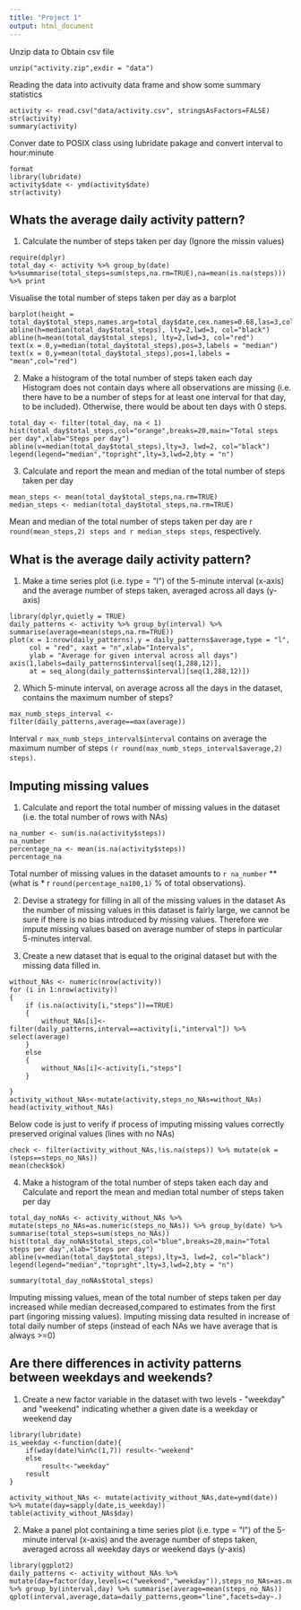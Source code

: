 ```yaml
---
title: "Project 1"
output: html_document
---
```


Unzip data to Obtain csv file

```{r,echo = FALSE}
unzip("activity.zip",exdir = "data")
```

Reading the data into activuity data frame and show some summary statistics
```{r,echo = FALSE}
activity <- read.csv("data/activity.csv", stringsAsFactors=FALSE)
str(activity)
summary(activity)
```

Conver date to POSIX class using lubridate pakage and convert interval to hour:minute 
```{r,echo = FALSE}
format
library(lubridate)
activity$date <- ymd(activity$date)
str(activity)
```

## Whats the average daily activity pattern?
1. Calculate the number of steps taken per day (Ignore the missin values)
```{r,echo = FALSE}
require(dplyr)
total_day <- activity %>% group_by(date) %>%summarise(total_steps=sum(steps,na.rm=TRUE),na=mean(is.na(steps))) %>% print
```

Visualise the total number of steps taken per day as a barplot
```{r, echo = FALSE}
barplot(height = total_day$total_steps,names.arg=total_day$date,cex.names=0.68,las=3,col="orange")
abline(h=median(total_day$total_steps), lty=2,lwd=3, col="black")
abline(h=mean(total_day$total_steps), lty=2,lwd=3, col="red")
text(x = 0,y=median(total_day$total_steps),pos=3,labels = "median")
text(x = 0,y=mean(total_day$total_steps),pos=1,labels = "mean",col="red")
```

2. Make a histogram of the total number of steps taken each day Histogram does not contain days where all observations are missing (i.e. there have to be a number of steps for at least one interval for that day, to be included). Otherwise, there would be about ten days with 0 steps.
```{r, echo = FALSE}
total_day <- filter(total_day, na < 1)
hist(total_day$total_steps,col="orange",breaks=20,main="Total steps per day",xlab="Steps per day")
abline(v=median(total_day$total_steps),lty=3, lwd=2, col="black")
legend(legend="median","topright",lty=3,lwd=2,bty = "n")
```

3. Calculate and report the mean and median of the total number of steps taken per day
```{r, echo = FALSE}
mean_steps <- mean(total_day$total_steps,na.rm=TRUE)
median_steps <- median(total_day$total_steps,na.rm=TRUE)
```

Mean and median of the total number of steps taken per day are r `round(mean_steps,2) steps and r median_steps steps`, respectively.

## What is the average daily activity pattern?
1. Make a time series plot (i.e. type = "l") of the 5-minute interval (x-axis) and the average number of steps taken, averaged across all days (y-axis)

```{r, echo = FALSE}
library(dplyr,quietly = TRUE)
daily_patterns <- activity %>% group_by(interval) %>% summarise(average=mean(steps,na.rm=TRUE))
plot(x = 1:nrow(daily_patterns),y = daily_patterns$average,type = "l",
     col = "red", xaxt = "n",xlab="Intervals", 
     ylab = "Average for given interval across all days")
axis(1,labels=daily_patterns$interval[seq(1,288,12)],
     at = seq_along(daily_patterns$interval)[seq(1,288,12)])
```

2. Which 5-minute interval, on average across all the days in the dataset, contains the maximum number of steps?
```{r, echo = FALSE}
max_numb_steps_interval <- filter(daily_patterns,average==max(average))
```

Interval `r max_numb_steps_interval$interval` contains on average the maximum number of steps `(r round(max_numb_steps_interval$average,2) steps)`.


## Imputing missing values
1. Calculate and report the total number of missing values in the dataset (i.e. the total number of rows with NAs)

```{r, echo = FALSE}
na_number <- sum(is.na(activity$steps))
na_number
percentage_na <- mean(is.na(activity$steps))
percentage_na
```


Total number of missing values in the dataset amounts to `r na_number` ** (what is * r `round(percentage_na100,1)` % of total observations).

2. Devise a strategy for filling in all of the missing values in the dataset
As the number of missing values in this dataset is fairly large, we cannot be sure if there is no bias introduced by missing values. Therefore we impute missing values based on average number of steps in particular 5-minutes interval.


3. Create a new dataset that is equal to the original dataset but with the missing data filled in.

```{r, echo = FALSE}
without_NAs <- numeric(nrow(activity))
for (i in 1:nrow(activity))
{
    if (is.na(activity[i,"steps"])==TRUE)
    {
        without_NAs[i]<-filter(daily_patterns,interval==activity[i,"interval"]) %>% select(average)
    } 
    else
    {
        without_NAs[i]<-activity[i,"steps"]
    }
    
}
activity_without_NAs<-mutate(activity,steps_no_NAs=without_NAs)
head(activity_without_NAs)
```

Below code is just to verify if process of imputing missing values correctly preserved original values (lines with no NAs)

```{r, echo = FALSE}
check <- filter(activity_without_NAs,!is.na(steps)) %>% mutate(ok = (steps==steps_no_NAs))
mean(check$ok)
```

4. Make a histogram of the total number of steps taken each day and Calculate and report the mean and median total number of steps taken per day

```{r, echo = FALSE}
total_day_noNAs <- activity_without_NAs %>% mutate(steps_no_NAs=as.numeric(steps_no_NAs)) %>% group_by(date) %>% summarise(total_steps=sum(steps_no_NAs))
hist(total_day_noNAs$total_steps,col="blue",breaks=20,main="Total steps per day",xlab="Steps per day")
abline(v=median(total_day$total_steps),lty=3, lwd=2, col="black")
legend(legend="median","topright",lty=3,lwd=2,bty = "n")
```

```{r, echo = FALSE}
summary(total_day_noNAs$total_steps)
```

Imputing missing values, mean of the total number of steps taken per day increased while median decreased,compared to estimates from the first part (ingoring missing values). Imputing missing data resulted in increase of total daily number of steps (instead of each NAs we have average that is always >=0)

## Are there differences in activity patterns between weekdays and weekends?

1. Create a new factor variable in the dataset with two levels - "weekday" and "weekend" indicating whether a given date is a weekday or weekend day

```{r, echo = FALSE}
library(lubridate)
is_weekday <-function(date){
    if(wday(date)%in%c(1,7)) result<-"weekend"
    else
        result<-"weekday"
    result
}

activity_without_NAs <- mutate(activity_without_NAs,date=ymd(date)) %>% mutate(day=sapply(date,is_weekday))
table(activity_without_NAs$day)
```

2. Make a panel plot containing a time series plot (i.e. type = "l") of the 5-minute interval (x-axis) and the average number of steps taken, averaged across all weekday days or weekend days (y-axis)

```{r, echo = FALSE}
library(ggplot2)
daily_patterns <- activity_without_NAs %>% mutate(day=factor(day,levels=c("weekend","weekday")),steps_no_NAs=as.numeric(steps_no_NAs)) %>% group_by(interval,day) %>% summarise(average=mean(steps_no_NAs))
qplot(interval,average,data=daily_patterns,geom="line",facets=day~.)
```